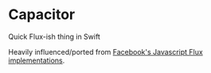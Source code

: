 # Capacitor
Quick Flux-ish thing in Swift

Heavily influenced/ported from [Facebook's Javascript Flux implementations](https://github.com/facebook/flux/tree/e0a52d0dada7b78e7197026dc8cf35d84991f0e8/src).
